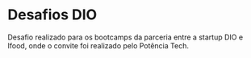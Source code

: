 # Desafios DIO
Desafio realizado para os bootcamps da parceria entre a startup DIO e Ifood, onde o convite foi realizado pelo Potência Tech.
